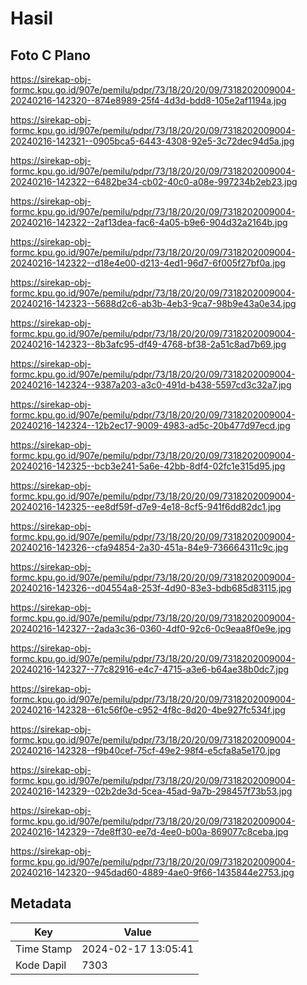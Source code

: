 # Hasil

## Foto C Plano

https://sirekap-obj-formc.kpu.go.id/907e/pemilu/pdpr/73/18/20/20/09/7318202009004-20240216-142320--874e8989-25f4-4d3d-bdd8-105e2af1194a.jpg

https://sirekap-obj-formc.kpu.go.id/907e/pemilu/pdpr/73/18/20/20/09/7318202009004-20240216-142321--0905bca5-6443-4308-92e5-3c72dec94d5a.jpg

https://sirekap-obj-formc.kpu.go.id/907e/pemilu/pdpr/73/18/20/20/09/7318202009004-20240216-142322--6482be34-cb02-40c0-a08e-997234b2eb23.jpg

https://sirekap-obj-formc.kpu.go.id/907e/pemilu/pdpr/73/18/20/20/09/7318202009004-20240216-142322--2af13dea-fac6-4a05-b9e6-904d32a2164b.jpg

https://sirekap-obj-formc.kpu.go.id/907e/pemilu/pdpr/73/18/20/20/09/7318202009004-20240216-142322--d18e4e00-d213-4ed1-96d7-6f005f27bf0a.jpg

https://sirekap-obj-formc.kpu.go.id/907e/pemilu/pdpr/73/18/20/20/09/7318202009004-20240216-142323--5688d2c6-ab3b-4eb3-9ca7-98b9e43a0e34.jpg

https://sirekap-obj-formc.kpu.go.id/907e/pemilu/pdpr/73/18/20/20/09/7318202009004-20240216-142323--8b3afc95-df49-4768-bf38-2a51c8ad7b69.jpg

https://sirekap-obj-formc.kpu.go.id/907e/pemilu/pdpr/73/18/20/20/09/7318202009004-20240216-142324--9387a203-a3c0-491d-b438-5597cd3c32a7.jpg

https://sirekap-obj-formc.kpu.go.id/907e/pemilu/pdpr/73/18/20/20/09/7318202009004-20240216-142324--12b2ec17-9009-4983-ad5c-20b477d97ecd.jpg

https://sirekap-obj-formc.kpu.go.id/907e/pemilu/pdpr/73/18/20/20/09/7318202009004-20240216-142325--bcb3e241-5a6e-42bb-8df4-02fc1e315d95.jpg

https://sirekap-obj-formc.kpu.go.id/907e/pemilu/pdpr/73/18/20/20/09/7318202009004-20240216-142325--ee8df59f-d7e9-4e18-8cf5-941f6dd82dc1.jpg

https://sirekap-obj-formc.kpu.go.id/907e/pemilu/pdpr/73/18/20/20/09/7318202009004-20240216-142326--cfa94854-2a30-451a-84e9-736664311c9c.jpg

https://sirekap-obj-formc.kpu.go.id/907e/pemilu/pdpr/73/18/20/20/09/7318202009004-20240216-142326--d04554a8-253f-4d90-83e3-bdb685d83115.jpg

https://sirekap-obj-formc.kpu.go.id/907e/pemilu/pdpr/73/18/20/20/09/7318202009004-20240216-142327--2ada3c36-0360-4df0-92c6-0c9eaa8f0e9e.jpg

https://sirekap-obj-formc.kpu.go.id/907e/pemilu/pdpr/73/18/20/20/09/7318202009004-20240216-142327--77c82916-e4c7-4715-a3e6-b64ae38b0dc7.jpg

https://sirekap-obj-formc.kpu.go.id/907e/pemilu/pdpr/73/18/20/20/09/7318202009004-20240216-142328--61c56f0e-c952-4f8c-8d20-4be927fc534f.jpg

https://sirekap-obj-formc.kpu.go.id/907e/pemilu/pdpr/73/18/20/20/09/7318202009004-20240216-142328--f9b40cef-75cf-49e2-98f4-e5cfa8a5e170.jpg

https://sirekap-obj-formc.kpu.go.id/907e/pemilu/pdpr/73/18/20/20/09/7318202009004-20240216-142329--02b2de3d-5cea-45ad-9a7b-298457f73b53.jpg

https://sirekap-obj-formc.kpu.go.id/907e/pemilu/pdpr/73/18/20/20/09/7318202009004-20240216-142329--7de8ff30-ee7d-4ee0-b00a-869077c8ceba.jpg

https://sirekap-obj-formc.kpu.go.id/907e/pemilu/pdpr/73/18/20/20/09/7318202009004-20240216-142320--945dad60-4889-4ae0-9f66-1435844e2753.jpg


## Metadata

| Key        | Value               |
| ---------- | ------------------- |
| Time Stamp | 2024-02-17 13:05:41 |
| Kode Dapil | 7303                |



